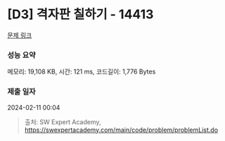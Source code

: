 # [D3] 격자판 칠하기 - 14413 

[문제 링크](https://swexpertacademy.com/main/code/problem/problemDetail.do?contestProbId=AYEXgKnKKg0DFARx) 

### 성능 요약

메모리: 19,108 KB, 시간: 121 ms, 코드길이: 1,776 Bytes

### 제출 일자

2024-02-11 00:04



> 출처: SW Expert Academy, https://swexpertacademy.com/main/code/problem/problemList.do